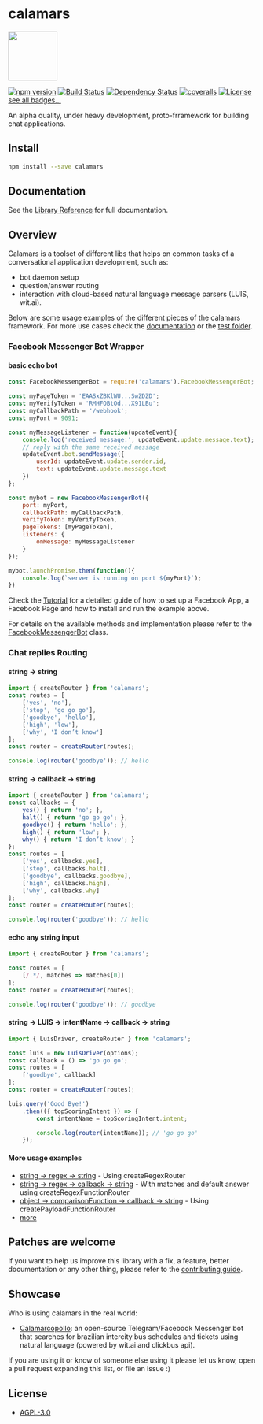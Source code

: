 # calamars

<a href="https://openclipart.org/detail/230920/remix-of-cartoon-red-planet"><img src="https://openclipart.org/download/230920/planet-remix.svg" width="100"/></a>

[![npm version](https://badge.fury.io/js/calamars.svg)](https://badge.fury.io/js/calamars)
[![Build Status](https://travis-ci.org/fczuardi/calamars.svg?branch=master)](https://travis-ci.org/fczuardi/calamars)
[![Dependency Status](https://david-dm.org/fczuardi/calamars.svg)](https://david-dm.org/fczuardi/calamars)
[![coveralls](https://coveralls.io/repos/github/fczuardi/calamars/badge.svg?branch=master)](https://coveralls.io/github/fczuardi/calamars?branch=master)
[![License](https://img.shields.io/badge/license-AGPL-lightgrey.svg)][license]
[see all badges…][badges]

An alpha quality, under heavy development, proto-frramework for building
chat applications.

## Install

```sh
npm install --save calamars
```

## Documentation

See the [Library Reference][documentation] for full documentation.

## Overview

Calamars is a toolset of different libs that helps on common tasks of
a conversational application development, such as:
- bot daemon setup
- question/answer routing
- interaction with cloud-based natural language
message parsers (LUIS, wit.ai).

Below are some usage examples of the different pieces of the calamars framework.
For more use cases check the [documentation][documentation] or the
[test folder][testfolder].

### Facebook Messenger Bot Wrapper

#### basic echo bot
```javascript
const FacebookMessengerBot = require('calamars').FacebookMessengerBot;

const myPageToken = 'EAASxZBKlWU...SwZDZD';
const myVerifyToken = 'RMHFOBtOd...X91LBu';
const myCallbackPath = '/webhook';
const myPort = 9091;

const myMessageListener = function(updateEvent){
    console.log('received message:', updateEvent.update.message.text);
    // reply with the same received message
    updateEvent.bot.sendMessage({
        userId: updateEvent.update.sender.id,
        text: updateEvent.update.message.text
    })
};

const mybot = new FacebookMessengerBot({
    port: myPort,
    callbackPath: myCallbackPath,
    verifyToken: myVerifyToken,
    pageTokens: [myPageToken],
    listeners: {
        onMessage: myMessageListener
    }
});

mybot.launchPromise.then(function(){
    console.log(`server is running on port ${myPort}`);
})
```

Check the [Tutorial][echobottutorial] for a detailed guide of how to set up
a Facebook App, a Facebook Page and how to install and run the example above.

For details on the available methods and implementation please refer to the [FacebookMessengerBot][fbbotclass] class.

### Chat replies Routing

#### string → string

```javascript
import { createRouter } from 'calamars';
const routes = [
    ['yes', 'no'],
    ['stop', 'go go go'],
    ['goodbye', 'hello'],
    ['high', 'low'],
    ['why', 'I don’t know']
];
const router = createRouter(routes);

console.log(router('goodbye')); // hello
```

#### string → callback → string

```javascript
import { createRouter } from 'calamars';
const callbacks = {
    yes() { return 'no'; },
    halt() { return 'go go go'; },
    goodbye() { return 'hello'; },
    high() { return 'low'; },
    why() { return 'I don’t know'; }
};
const routes = [
    ['yes', callbacks.yes],
    ['stop', callbacks.halt],
    ['goodbye', callbacks.goodbye],
    ['high', callbacks.high],
    ['why', callbacks.why]
];
const router = createRouter(routes);

console.log(router('goodbye')); // hello
```

#### echo any string input

```javascript
import { createRouter } from 'calamars';

const routes = [
    [/.*/, matches => matches[0]]
];
const router = createRouter(routes);

console.log(router('goodbye')); // goodbye
```

#### string → LUIS → intentName → callback → string

```javascript
import { LuisDriver, createRouter } from 'calamars';

const luis = new LuisDriver(options);
const callback = () => 'go go go';
const routes = [
    ['goodbye', callback]
];
const router = createRouter(routes);

luis.query('Good Bye!')
    .then(({ topScoringIntent }) => {
        const intentName = topScoringIntent.intent;

        console.log(router(intentName)); // 'go go go'
    });
```


#### More usage examples

  - [string → regex → string][regexString] - Using createRegexRouter
  - [string → regex → callback → string][regexCallbackString] - With matches and default answer using createRegexFunctionRouter
  - [object → comparisonFunction → callback → string][createPayloadFunctionRouter] - Using createPayloadFunctionRouter
  - [more][routertests]

## Patches are welcome

If you want to help us improve this library with a fix, a feature, better
documentation or any other thing, please refer to the
[contributing guide][contributing].

## Showcase

Who is using calamars in the real world:

- [Calamarcopollo][pollo]: an open-source Telegram/Facebook Messenger bot that searches
for brazilian intercity bus schedules and tickets using natural language
(powered by wit.ai and clickbus api).

If you are using it or know of someone else using it please let us know, open a
pull request expanding this list, or file an issue :)

## License

- [AGPL-3.0][license]

[badges]: https://github.com/fczuardi/calamars/blob/master/badges.md
[documentation]: http://fczuardi.github.io/calamars/
[testfolder]: https://github.com/fczuardi/calamars/tree/master/test
[echobottutorial]: https://github.com/fczuardi/fbbotexample
[fbbotclass]: http://fczuardi.github.io/calamars/facebook.html
[routertests]: https://github.com/fczuardi/calamars/blob/master/test/router.js
[regexString]: https://github.com/fczuardi/calamars/blob/master/test/router.js#L37-L48
[regexCallbackString]: https://github.com/fczuardi/calamars/blob/master/test/router.js#L70-L81
[createPayloadFunctionRouter]: https://github.com/fczuardi/calamars/blob/master/test/router.js#L107-L134
[contributing]: https://github.com/fczuardi/calamars/blob/master/CONTRIBUTING.md
[pollo]: https://github.com/fczuardi/calamarcopollo
[license]: https://github.com/fczuardi/calamars/blob/master/LICENSE
